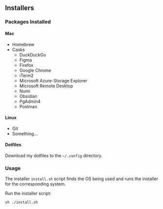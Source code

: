 ## Installers


### Packages Installed

#### Mac

- Homebrew
- Casks
  - DuckDuckGo
  - Figma
  - Firefox
  - Google Chrome
  - iTerm2
  - Microsoft Azure-Storage Explorer
  - Microsoft Remote Desktop
  - Numi
  - Obsidian
  - PgAdmin4
  - Postman

#### Linux

- Git
- Something...

#### Dotfiles

Download my dotfiles to the `~/.config` directory.


### Usage

The installer `install.sh` script finds the OS being used and runs the installer for the corresponding system.

Run the installer script:
```shell
sh ./install.sh
```
